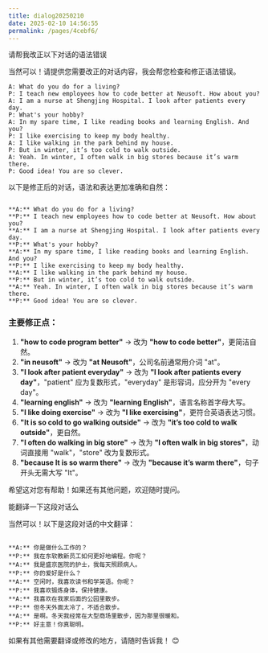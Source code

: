 ```yaml
---
title: dialog20250210
date: 2025-02-10 14:56:55
permalink: /pages/4cebf6/
---
```

请帮我改正以下对话的语法错误


当然可以！请提供您需要改正的对话内容，我会帮您检查和修正语法错误。


```
A: What do you do for a living?
P: I teach new employees how to code better at Neusoft. How about you?
A: I am a nurse at Shengjing Hospital. I look after patients every day.
P: What's your hobby?
A: In my spare time, I like reading books and learning English. And you?
P: I like exercising to keep my body healthy.
A: I like walking in the park behind my house.
P: But in winter, it’s too cold to walk outside.
A: Yeah. In winter, I often walk in big stores because it’s warm there.
P: Good idea! You are so clever.
```


以下是修正后的对话，语法和表达更加准确和自然：

```

**A:** What do you do for a living?
**P:** I teach new employees how to code better at Neusoft. How about you?
**A:** I am a nurse at Shengjing Hospital. I look after patients every day.
**P:** What's your hobby?
**A:** In my spare time, I like reading books and learning English. And you?
**P:** I like exercising to keep my body healthy.
**A:** I like walking in the park behind my house.
**P:** But in winter, it’s too cold to walk outside.
**A:** Yeah. In winter, I often walk in big stores because it’s warm there.
**P:** Good idea! You are so clever.

```

### 主要修正点：

1. **"how to code program better"** → 改为 **"how to code better"**，更简洁自然。
2. **"in neusoft"** → 改为 **"at Neusoft"**，公司名前通常用介词 "at"。
3. **"I look after patient everyday"** → 改为 **"I look after patients every day"**，"patient" 应为复数形式，"everyday" 是形容词，应分开为 "every day"。
4. **"learning english"** → 改为 **"learning English"**，语言名称首字母大写。
5. **"I like doing exercise"** → 改为 **"I like exercising"**，更符合英语表达习惯。
6. **"It is so cold to go walking outside"** → 改为 **"it’s too cold to walk outside"**，更自然。
7. **"I often do walking in big store"** → 改为 **"I often walk in big stores"**，动词直接用 "walk"，"store" 改为复数形式。
8. **"because It is so warm there"** → 改为 **"because it’s warm there"**，句子开头无需大写 "It"。

希望这对您有帮助！如果还有其他问题，欢迎随时提问。

能翻译一下这段对话么

当然可以！以下是这段对话的中文翻译：

```

**A:** 你是做什么工作的？
**P:** 我在东软教新员工如何更好地编程。你呢？
**A:** 我是盛京医院的护士，我每天照顾病人。
**P:** 你的爱好是什么？
**A:** 空闲时，我喜欢读书和学英语。你呢？
**P:** 我喜欢锻炼身体，保持健康。
**A:** 我喜欢在我家后面的公园里散步。
**P:** 但冬天外面太冷了，不适合散步。
**A:** 是啊。冬天我经常在大型商场里散步，因为那里很暖和。
**P:** 好主意！你真聪明。

```

如果有其他需要翻译或修改的地方，请随时告诉我！ 😊